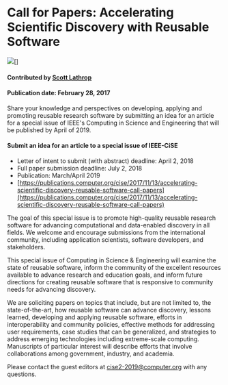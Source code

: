 # Call for Papers: Accelerating Scientific Discovery with Reusable Software
<img src='https://github.com/betterscientificsoftware/images/raw/master/IEEE-CiSE-special-issue.png' />[]

#### Contributed by [Scott Lathrop](https://github.com/scottlathrop " Scott Lathrop GitHub Profile")

#### Publication date: February 28, 2017

Share your knowledge and perspectives on developing, applying and promoting reusable research software by submitting an idea for an article for a special issue of IEEE's Computing in Science and Engineering that will be published by April of 2019.

#### Submit an idea for an article to a special issue of IEEE-CiSE
- Letter of intent to submit (with abstract) deadline: April 2, 2018
- Full paper submission deadline: July 2, 2018
- Publication: March/April 2019
- [https://publications.computer.org/cise/2017/11/13/accelerating-scientific-discovery-reusable-software-call-papers](https://publications.computer.org/cise/2017/11/13/accelerating-scientific-discovery-reusable-software-call-papers)

The goal of this special issue is to promote high-quality reusable research software for advancing computational and data-enabled discovery in all fields. We welcome and encourage submissions from the international community, including application scientists, software developers, and stakeholders.

This special issue of Computing in Science & Engineering will examine the state of reusable software, inform the community of the excellent resources available to advance research and education goals, and inform future directions for creating reusable software that is responsive to community needs for advancing discovery.

We are soliciting papers on topics that include, but are not limited to, the state-of-the-art, how reusable software can advance discovery, lessons learned, developing and applying reusable software, efforts in interoperability and community policies, effective methods for addressing user requirements, case studies that can be generalized, and strategies to address emerging technologies including extreme-scale computing. Manuscripts of particular interest will describe efforts that involve collaborations among government, industry, and academia.
 
Please contact the guest editors at <cise2-2019@computer.org> with any questions.

<!---
Publish: No
Categories: collaboration, skills
Topics: projects and organizations, online learning
Tags: bssw-blog-article
Level: 2
Prerequisites: default
Aggregate: none
--->
